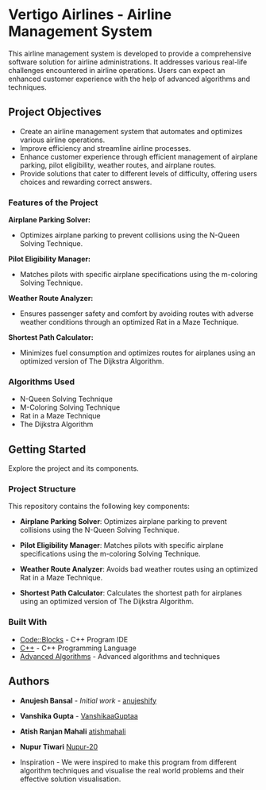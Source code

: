 # Vertigo Airlines - Airline Management System

This airline management system is developed to provide a comprehensive software solution for airline administrations. It addresses various real-life challenges encountered in airline operations. Users can expect an enhanced customer experience with the help of advanced algorithms and techniques.

## Project Objectives

* Create an airline management system that automates and optimizes various airline operations.
* Improve efficiency and streamline airline processes.
* Enhance customer experience through efficient management of airplane parking, pilot eligibility, weather routes, and airplane routes.
* Provide solutions that cater to different levels of difficulty, offering users choices and rewarding correct answers.

### Features of the Project

**Airplane Parking Solver:**
- Optimizes airplane parking to prevent collisions using the N-Queen Solving Technique.

**Pilot Eligibility Manager:**
- Matches pilots with specific airplane specifications using the m-coloring Solving Technique.

**Weather Route Analyzer:**
- Ensures passenger safety and comfort by avoiding routes with adverse weather conditions through an optimized Rat in a Maze Technique.

**Shortest Path Calculator:**
- Minimizes fuel consumption and optimizes routes for airplanes using an optimized version of The Dijkstra Algorithm.

### Algorithms Used

* N-Queen Solving Technique
* M-Coloring Solving Technique
* Rat in a Maze Technique
* The Dijkstra Algorithm

## Getting Started

Explore the project and its components.

### Project Structure

This repository contains the following key components:

- **Airplane Parking Solver**: Optimizes airplane parking to prevent collisions using the N-Queen Solving Technique.

- **Pilot Eligibility Manager**: Matches pilots with specific airplane specifications using the m-coloring Solving Technique.

- **Weather Route Analyzer**: Avoids bad weather routes using an optimized Rat in a Maze Technique.

- **Shortest Path Calculator**: Calculates the shortest path for airplanes using an optimized version of The Dijkstra Algorithm.

### Built With

* [Code::Blocks](https://www.codeblocks.org/user-manual/) - C++ Program IDE
* [C++](https://devdocs.io/cpp/) - C++ Programming Language
* [Advanced Algorithms](https://en.wikipedia.org/wiki/List_of_algorithms) - Advanced algorithms and techniques

## Authors

* **Anujesh Bansal** - *Initial work* - [anujeshify](https://github.com/anujeshify)
* **Vanshika Gupta** - [VanshikaaGuptaa](https://github.com/VanshikaaGuptaa)
* **Atish Ranjan Mahali** [atishmahali](https://github.com/atishmahali)
* **Nupur Tiwari** [Nupur-20](https://github.com/Nupur-20)

* Inspiration - We were inspired to make this program from different algorithm techniques and visualise the real world problems and their effective solution visualisation.
